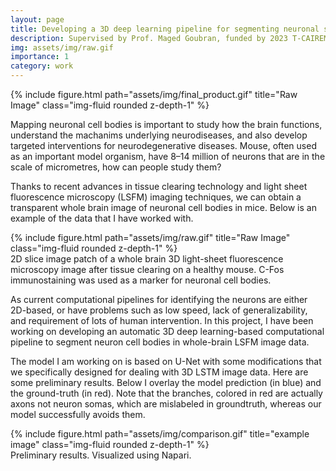 ```yaml
---
layout: page
title: Developing a 3D deep learning pipeline for segmenting neuronal somas in whole-brain light sheet fluorescence microscopy rodent data. 
description: Supervised by Prof. Maged Goubran, funded by 2023 T-CAIREM AI in Medicine Summer Research Studentship Program.
img: assets/img/raw.gif
importance: 1
category: work
---
```


<div class="row">
    <div class="col-sm mt-3 mt-md-0">
        {% include figure.html path="assets/img/final_product.gif" title="Raw Image" class="img-fluid rounded z-depth-1" %}
    </div>
</div>

Mapping neuronal cell bodies is important to study how the brain functions, understand the machanims underlying neurodiseases, and also develop targeted interventions for neurodegenerative diseases. Mouse, often used as an important model organism, have 8–14 million of neurons that are in the scale of micrometres, how can people study them?

Thanks to recent advances in tissue clearing technology and light sheet fluorescence microscopy (LSFM) imaging techniques, we can obtain a transparent whole brain image of neuronal cell bodies in mice. Below is an example of the data that I have worked with.

<div class="row">
    <div class="col-sm mt-3 mt-md-0">
        {% include figure.html path="assets/img/raw.gif" title="Raw Image" class="img-fluid rounded z-depth-1" %}
    </div>
</div>
<div class="caption">
    2D slice image patch of a whole brain 3D light-sheet fluorescence microscopy image after tissue clearing on a healthy mouse. C-Fos immunostaining was used as a marker for neuronal cell bodies.
</div>

As current computational pipelines for identifying the neurons are either 2D-based, or have problems such as low speed, lack of generalizability, and requirement of lots of human intervention.
In this project, I have been working on developing an automatic 3D deep learning-based computational pipeline to segment neuron cell bodies in whole-brain LSFM image data.

The model I am working on is based on U-Net with some modifications that we specifically designed for dealing with 3D LSTM image data. Here are some preliminary results. Below I overlay the model prediction (in blue) and the ground-truth (in red). Note that the branches, colored in red are actually axons not neuron somas, which are mislabeled in groundtruth, whereas our model successfully avoids them. 

<div class="row">
    <div class="col-sm mt-3 mt-md-0">
        {% include figure.html path="assets/img/comparison.gif" title="example image" class="img-fluid rounded z-depth-1" %}
    </div>
</div>
<div class="caption">
    Preliminary results. Visualized using Napari.
</div>

